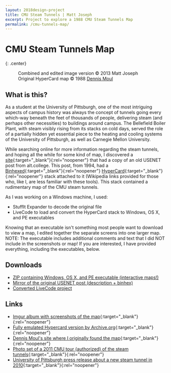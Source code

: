 ```yaml
---
layout: 2018design-project
title: CMU Steam Tunnels | Matt Joseph
excerpt: Project to explore a 1988 CMU Steam Tunnels Map
permalink: /cmu-tunnels-map/
---
```

<div class="center"><amp-img src="/images/tunnel_icon.png" width="128" height="128" alt="RootCloak Icon"></amp-img></div>

# CMU Steam Tunnels Map
{: .center}

<figure>
  <amp-img src="/images/cmutunnelmap.png" width="972" height="376" layout="responsive" class="" alt="CMU Steam Tunnels Map Image"></amp-img>
  <figcaption>
    Combined and edited image version &copy; 2013 Matt Joseph 
      <span class="image-credit">
        Original HyperCard map &copy; 1988 <a href="https://archive.org/details/hypercard_cmu-tunnels" target="_blank">Dennis Moul</a>
      </span>
  </figcaption>
</figure>

## What is this?

As a student at the University of Pittsburgh, one of the most intriguing aspects of campus history was always the concept of tunnels going every which-way beneath the feet of thousands of people, delivering steam (and perhaps other necessities) to buildings around campus. The Bellefield Boiler Plant, with steam visibly rising from its stacks on cold days, served the role of a partially hidden yet essential piece to the heating and cooling systems of the University of Pittsburgh, as well as Carnegie Mellon University.

While searching online for more information regarding the steam tunnels, and hoping all the while for some kind of map, I discovered a [site](http://www.city-net.com/~dmm/tunnels.html){:target="_blank"}{:rel="noopener"} that had a copy of an old USENET post from alt.college. This post, from 1994, had a [Binhexed](https://en.wikipedia.org/wiki/BinHex){:target="_blank"}{:rel="noopener"} [HyperCard](https://en.wikipedia.org/wiki/HyperCard){:target="_blank"}{:rel="noopener"} stack attached to it (Wikipedia links provided for those who, like I, are less familiar with these tools). This stack contained a rudimentary map of the CMU steam tunnels.

As I was working on a Windows machine, I used:

* StuffIt Expander to decode the original file
* LiveCode to load and convert the HyperCard stack to Windows, OS X, and PE executables

Knowing that an executable isn't something most people want to download to view a map, I edited together the separate screens into one larger map. NOTE: The executable includes additional comments and text that I did NOT include in the screenshots or map! If you are interested, I have provided everything, including the executables, below.

## Downloads

* [ZIP containing Windows, OS X, and PE executable (interactive maps!)](/dl/CMUSteamTunnels_Interactive.zip)
* [Mirror of the original USENET post (description + binhex)](/dl/cmu-tunnel.post)
* [Converted LiveCode project](/dl/Tunnels.livecode)

## Links

* [Imgur album with screenshots of the map](https://imgur.com/a/Q9OTH){:target="_blank"}{:rel="noopener"}
* [Fully emulated Hypercard version by Archive.org](https://archive.org/details/hypercard_cmu-tunnels){:target="_blank"}{:rel="noopener"}
* [Dennis Moul's site where I originally found the map](http://www.city-net.com/~dmm/tunnels.html){:target="_blank"}{:rel="noopener"}
* [Photo set of a 2011 CMU tour (authorized) of the steam tunnels](https://secure.flickr.com/photos/24754480@N00/sets/72157625759380979/with/5379320767/){:target="_blank"}{:rel="noopener"}
* [University of Pittsburgh press release about a new steam tunnel in 2010](http://digital.library.pitt.edu/cgi-bin/t/text/text-idx?idno=pittpressreleases19860050;view=toc;c=pittpressreleases){:target="_blank"}{:rel="noopener"}

